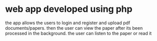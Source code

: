 # web app developed using php 
the app allows the users to login and register and upload pdf documents/papers.
then the user can view the paper after its been processed in the background.
the user can listen to the paper or read it
